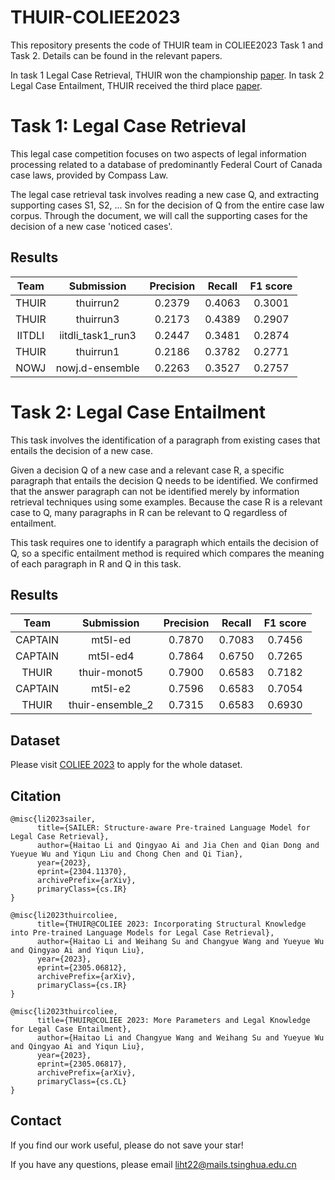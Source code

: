 
# THUIR-COLIEE2023
This repository presents the code of THUIR team in COLIEE2023 Task 1 and Task 2. Details can be found in the relevant papers.

In task 1 Legal Case Retrieval, THUIR won the championship [paper](https://arxiv.org/abs/2305.06812). In task 2 Legal Case Entailment, THUIR received the third place [paper](https://arxiv.org/abs/2305.06817).

# Task 1: Legal Case Retrieval

This legal case competition focuses on two aspects of legal information processing related to a database of predominantly Federal Court of Canada case laws, provided by Compass Law.

The legal case retrieval task involves reading a new case Q, and extracting supporting cases S1, S2, ... Sn for the decision of Q from the entire case law corpus. Through the document, we will call the supporting cases for the decision of a new case 'noticed cases'.


## Results

|  Team  |    Submission     | Precision | Recall | F1 score |
| :----: | :---------------: | :-------: | :----: | :------: |
| THUIR  |     thuirrun2     |  0.2379   | 0.4063 |  0.3001  |
| THUIR  |     thuirrun3     |  0.2173   | 0.4389 |  0.2907  |
| IITDLI | iitdli_task1_run3 |  0.2447   | 0.3481 |  0.2874  |
| THUIR  |     thuirrun1     |  0.2186   | 0.3782 |  0.2771  |
|  NOWJ  |  nowj.d-ensemble  |  0.2263   | 0.3527 |  0.2757  |



# Task 2: Legal Case Entailment

This task involves the identification of a paragraph from existing cases that entails the decision of a new case.

Given a decision Q of a new case and a relevant case R, a specific paragraph that entails the decision Q needs to be identified. We confirmed that the answer paragraph can not be identified merely by information retrieval techniques using some examples. Because the case R is a relevant case to Q, many paragraphs in R can be relevant to Q regardless of entailment.

This task requires one to identify a paragraph which entails the decision of Q, so a specific entailment method is required which compares the meaning of each paragraph in R and Q in this task.

## Results

|  Team   |    Submission    | Precision | Recall | F1 score |
| :-----: | :--------------: | :-------: | :----: | :------: |
| CAPTAIN |     mt5l-ed      |  0.7870   | 0.7083 |  0.7456  |
| CAPTAIN |     mt5l-ed4     |  0.7864   | 0.6750 |  0.7265  |
|  THUIR  |   thuir-monot5   |  0.7900   | 0.6583 |  0.7182  |
| CAPTAIN |     mt5l-e2      |  0.7596   | 0.6583 |  0.7054  |
|  THUIR  | thuir-ensemble_2 |  0.7315   | 0.6583 |  0.6930  |




## Dataset

Please visit [COLIEE 2023](https://sites.ualberta.ca/~rabelo/COLIEE2023/) to apply for the whole dataset.


## Citation
```
@misc{li2023sailer,
      title={SAILER: Structure-aware Pre-trained Language Model for Legal Case Retrieval}, 
      author={Haitao Li and Qingyao Ai and Jia Chen and Qian Dong and Yueyue Wu and Yiqun Liu and Chong Chen and Qi Tian},
      year={2023},
      eprint={2304.11370},
      archivePrefix={arXiv},
      primaryClass={cs.IR}
}
```

```
@misc{li2023thuircoliee,
      title={THUIR@COLIEE 2023: Incorporating Structural Knowledge into Pre-trained Language Models for Legal Case Retrieval}, 
      author={Haitao Li and Weihang Su and Changyue Wang and Yueyue Wu and Qingyao Ai and Yiqun Liu},
      year={2023},
      eprint={2305.06812},
      archivePrefix={arXiv},
      primaryClass={cs.IR}
}
```

```
@misc{li2023thuircoliee,
      title={THUIR@COLIEE 2023: More Parameters and Legal Knowledge for Legal Case Entailment}, 
      author={Haitao Li and Changyue Wang and Weihang Su and Yueyue Wu and Qingyao Ai and Yiqun Liu},
      year={2023},
      eprint={2305.06817},
      archivePrefix={arXiv},
      primaryClass={cs.CL}
}
```

## Contact

If you find our work useful, please do not save your star!

If you have any questions, please email liht22@mails.tsinghua.edu.cn
